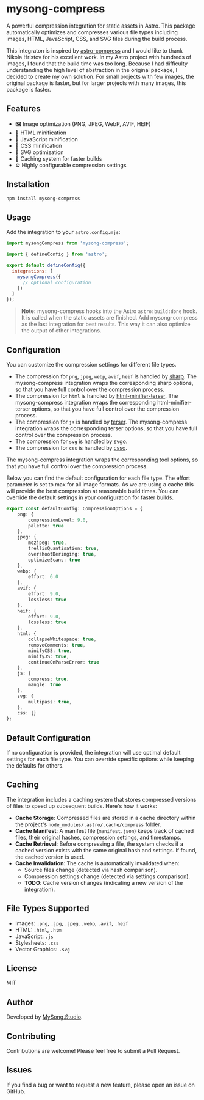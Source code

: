# mysong-compress

A powerful compression integration for static assets in Astro. This package automatically optimizes and compresses various file types including images, HTML, JavaScript, CSS, and SVG files during the build process.

This integraton is inspired by [astro-compress](https://github.com/withastro/astro-compress) and I would like to thank Nikola Hristov for his excellent work. In my Astro project with hundreds of images, I found that the build time was too long. Because I had difficulty understanding the high level of abstraction in the original package, I decided to create my own solution. For small projects with few images, the original package is faster, but for larger projects with many images, this package is faster.

## Features

- 🖼️ Image optimization (PNG, JPEG, WebP, AVIF, HEIF)
- 📄 HTML minification
- 🔧 JavaScript minification
- 🎨 CSS minification
- 📐 SVG optimization
- 💾 Caching system for faster builds
- ⚙️ Highly configurable compression settings

## Installation 

```bash
npm install mysong-compress
```

## Usage

Add the integration to your `astro.config.mjs`:

```js
import mysongCompress from 'mysong-compress';

import { defineConfig } from 'astro';

export default defineConfig({
  integrations: [
    mysongCompress({
      // optional configuration
    })
  ]
});
```

> **Note:** mysong-compress hooks into the Astro `astro:build:done` hook. It is called when the static assets are finished. Add mysong-compress as the last integration for best results. This way it can also optimize the output of other integrations.
	
## Configuration

You can customize the compression settings for different file types.

* The compression for `png`, `jpeg`, `webp`, `avif`, `heif` is handled by [sharp](https://sharp.pixelplumbing.com/api-output#png). The mysong-compress integration wraps the corresponding sharp options, so that you have full control over the compression process.
* The compression for `html` is handled by [html-minifier-terser](https://github.com/terser/html-minifier-terser?tab=readme-ov-file#options-quick-reference). The mysong-compress integration wraps the corresponding html-minifier-terser options, so that you have full control over the compression process.
* The compression for `js` is handled by [terser](https://terser.org/docs/api-reference#minify-options). The mysong-compress integration wraps the corresponding terser options, so that you have full control over the compression process.
* The compression for `svg` is handled by [svgo](https://github.com/svg/svgo?tab=readme-ov-file#configuration). 
* The compression for `css` is handled by [csso](https://github.com/css/csso). 

The mysong-compress integration wraps the corresponding tool options, so that you have full control over the compression process.

Below you can find the default configuration for each file type. The effort parameter is set to max for all image formats. As we are using a cache this will provide the best compression at reasonable build times. You can override the default settings in your configuration for faster builds.

```ts
export const defaultConfig: CompressionOptions = {
    png: {
        compressionLevel: 9.0,
        palette: true
    },
    jpeg: {
        mozjpeg: true,
        trellisQuantisation: true,
        overshootDeringing: true,
        optimizeScans: true
    },
    webp: {
        effort: 6.0
    },
    avif: {
        effort: 9.0,
        lossless: true
    },
    heif: {
        effort: 9.0,
        lossless: true
    },
    html: {
        collapseWhitespace: true,
        removeComments: true,
        minifyCSS: true,
        minifyJS: true,
        continueOnParseError: true
    },
    js: {
        compress: true,
        mangle: true
    },
    svg: {
        multipass: true,
    },
    css: {}
};
```


## Default Configuration

If no configuration is provided, the integration will use optimal default settings for each file type. You can override specific options while keeping the defaults for others.

## Caching

The integration includes a caching system that stores compressed versions of files to speed up subsequent builds. Here's how it works:

- **Cache Storage**: Compressed files are stored in a cache directory within the project's `node_modules/.astro/.cache/compress` folder.
- **Cache Manifest**: A manifest file (`manifest.json`) keeps track of cached files, their original hashes, compression settings, and timestamps.
- **Cache Retrieval**: Before compressing a file, the system checks if a cached version exists with the same original hash and settings. If found, the cached version is used.
- **Cache Invalidation**: The cache is automatically invalidated when:
  - Source files change (detected via hash comparison).
  - Compression settings change (detected via settings comparison).
  - **TODO**: Cache version changes (indicating a new version of the integration).

## File Types Supported

- Images: `.png`, `.jpg`, `.jpeg`, `.webp`, `.avif`, `.heif`
- HTML: `.html`, `.htm`
- JavaScript: `.js`
- Stylesheets: `.css`
- Vector Graphics: `.svg`

## License

MIT

## Author

Developed by [MySong.Studio](https://mysong.studio).

## Contributing

Contributions are welcome! Please feel free to submit a Pull Request.

## Issues

If you find a bug or want to request a new feature, please open an issue on GitHub.